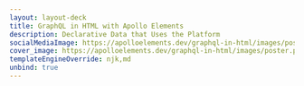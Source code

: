 ```yaml
---
layout: layout-deck
title: GraphQL in HTML with Apollo Elements
description: Declarative Data that Uses the Platform
socialMediaImage: https://apolloelements.dev/graphql-in-html/images/poster.png
cover_image: https://apolloelements.dev/graphql-in-html/images/poster.png
templateEngineOverride: njk,md
unbind: true
---
```


<link data-helmet
      rel="stylesheet"
      href="{{ '/decks/graphql-in-html/style.css' | asset | url }}"/>
<link data-helmet
      rel="stylesheet"
      href="https://cdn.jsdelivr.net/npm/@shoelace-style/shoelace@2.0.0-beta.50/dist/themes/dark.css">
<script data-helmet type="module"
        src="https://cdn.jsdelivr.net/npm/@shoelace-style/shoelace@2.0.0-beta.50/dist/shoelace.js"></script>

<script type="module">
const deck = document.querySelector('slidem-deck');
const dp = document.getElementById('apollo-query-example');
await customElements.whenDefined('docs-playground');
await customElements.whenDefined('playground-ide');
document.body.addEventListener('keydown', event => {
  if (event.defaultPrevented || event.composedPath().some(x => x.localName === 'playground-ide'))
    return;
  switch (event.key) {
    case 'f':
      if (document.fullscreen)
        document.exitFullscreen();
      else
        document.body.requestFullscreen();
      return true;
    case 'j':
    case 'l':
    case 'RightArrow':
      deck.$.forward.click();
      return true;
    case 'h':
    case 'k':
    case 'LeftArrow':
      deck.$.backward.click();
      return true;
    case 'p':
      deck.$.presenterToggle.click();
      deck.$.timerToggle.click();
      return true;
    default:
      return true;
  }
});

for (const dp of document.querySelectorAll('docs-playground')) {
  await dp.updateComplete;
  const pi = dp.shadowRoot.querySelector('playground-ide');
  pi.shadowRoot.getElementById('lhs').part = 'lhs';
  pi.shadowRoot.getElementById('rhs').part = 'rhs';
  dp.show();
  pi.blur();
}
</script>
